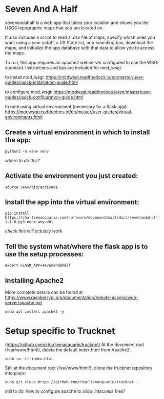 # Seven And A Half

sevenandahalf is a web app that takes your location and shows you the USGS topographic maps that you are located on.

It also includes a script to read a .csv file of maps, specify which ones you want using a year cutoff, a US State list, or a bounding box, download the maps, and initialize the app database with that data to allow you to access the maps.

To run, this app requires an apache2 webserver configured to use the WSGI standard. Instructions and tips are included for mod_wsgi.

to install mod_wsgi: https://modwsgi.readthedocs.io/en/master/user-guides/quick-installation-guide.html

to configure mod_wsgi: https://modwsgi.readthedocs.io/en/master/user-guides/quick-configuration-guide.html

to note using virtual environment (necessary for a flask app): https://modwsgi.readthedocs.io/en/master/user-guides/virtual-environments.html

## Create a virtual environment in which to install the app:

```
python3 -m venv venv
```
_where to do this?_

## Activate the environment you just created:

```
source venv/bin/activate
```
## Install the app into the virtual environment:

```
pip install https://charliemacquarie.com/software/sevenandahalf/dist/sevenandahalf-1.1.0-py3-none-any.whl
```
_check this will actually work_

## Tell the system what/where the flask app is to use the setup processes:

```
export FLASK_APP=sevenandahalf
```

## Installing Apache2
More complete details can be found at <https://www.raspberrypi.org/documentation/remote-access/web-server/apache.md>
```
sudo apt install apache2 -y
```

# Setup specific to Trucknet
(<https://github.com/charliemacquarie/trucknet>)
At the document root (/var/www/html/), delete the default index.html from Apache2:
```
sudo rm -rf index.html
```
Still at the document root (/var/www/html/), clone the trucknet repository into place:
```
sudo git clone https://github.com/charliemacquarie/trucknet .
```
still to do: how to configure apache to allow .htaccess files?
